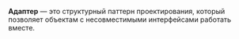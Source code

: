 **Адаптер** — это структурный паттерн проектирования, который позволяет объектам с несовместимыми интерфейсами работать вместе.